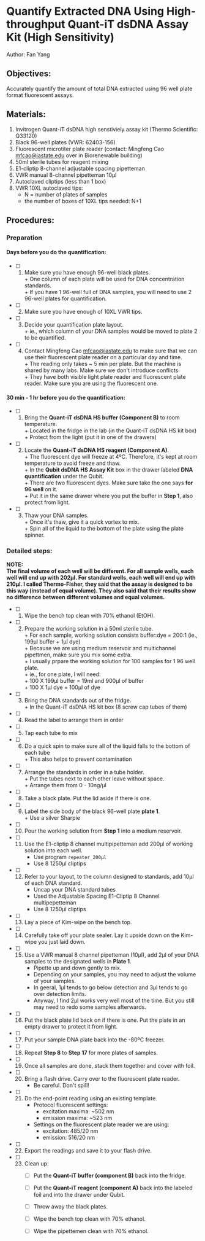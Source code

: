 # Quantify Extracted DNA Using High-throughput Quant-iT dsDNA Assay Kit (High Sensitivity)   
Author: Fan Yang

## Objectives:   
Accurately quantify the amount of total DNA extracted using 96 well plate format fluorescent assays.   

## Materials:  
1. Invitrogen Quant-iT dsDNA high senstiviely assay kit (Thermo Scientific: Q33120)   
2. Black 96-well plates (VWR: 62403-156)   
3. Fluorescent microtiter plate reader (contact: Mingfeng Cao <mfcao@iastate.edu> over in Biorenewable building)   
4. 50ml sterile tubes for reagent mixing   
5. E1-cliptip 8-channel adjustable spacing pipetteman   
6. VWR manual 8-channel pipetteman 10µl   
7. Autoclaved cliptips (less than 1 box)    
8. VWR 10XL autoclaved tips:   
    + N = number of plates of samples   
    + the number of boxes of 10XL tips needed: N+1        

## Procedures:   
### Preparation    
#### Days before you do the quantification:    
- [ ] 1. Make sure you have enough 96-well black plates.  
         + One column of each plate will be used for DNA concentration standards.   
         + If you have 1 96-well full of DNA samples, you will need to use 2 96-well plates for quantification.   
- [ ] 2. Make sure you have enough of 10XL VWR tips.   
- [ ] 3. Decide your quantification plate layout.  
         + ie., which column of your DNA samples would be moved to plate 2 to be quantified.   
- [ ] 4. Contact Mingfeng Cao <mfcao@iastate.edu> to make sure that we can use their fluorescent plate reader on a particular day and time.   
         + The reading only takes ~ 5 min per plate. But the machine is shared by many labs. Make sure we don't introduce conflicts.   
         + They have both visible light plate reader and fluorescent plate reader. Make sure you are using the fluorescent one.   

#### 30 min - 1 hr before you do the quantification:   
- [ ] 1. Bring the **Quant-iT dsDNA HS buffer (Component B)** to room temperature.   
         + Located in the fridge in the lab (in the Quant-iT dsDNA HS kit box)   
         + Protect from the light (put it in one of the drawers)   
- [ ] 2. Locate the **Quant-iT dsDNA HS reagent (Component A)**.   
         + The fluorescent dye will freeze at 4ºC. Therefore, it's kept at room temperature to avoid freeze and thaw.   
         + In the **Qubit dsDNA HS Assay Kit** box in the drawer labeled **DNA quantification** under the Qubit.   
         + There are two fluorescent dyes. Make sure take the one says **for 96 well** on it.   
         + Put it in the same drawer where you put the buffer in **Step 1**, also protect from light.   
- [ ] 3. Thaw your DNA samples.  
         + Once it's thaw, give it a quick vortex to mix.  
         + Spin all of the liquid to the bottom of the plate using the plate spinner.   

### Detailed steps:   
**NOTE:**    
**The final volume of each well will be different. For all sample wells, each well will end up with 202µl. For standard wells, each well will end up with 210µl. I called Thermo-Fisher, they said that the assay is designed to be this way (instead of equal volume). They also said that their results show no difference between different volumes and equal volumes.** 

- [ ] 1. Wipe the bench top clean with 70% ethanol (EtOH).   
- [ ] 2. Prepare the working solution in a 50ml sterile tube.   
         + For each sample, working solution consists buffer:dye = 200:1 (ie., 199µl buffer + 1µl dye)   
         + Because we are using medium reservoir and multichannel pipettmen, make sure you mix some extra.  
             + I usually prpare the working solution for 100 samples for 1 96 well plate.   
             + ie., for one plate, I will need:   
                 + 100 X 199µl buffer = 19ml and 900µl of buffer    
                 + 100 X 1µl dye = 100µl of dye   
- [ ] 3. Bring the DNA standards out of the fridge.  
         + In the Quant-iT dsDNA HS kit box (8 screw cap tubes of them)   
- [ ] 4. Read the label to arrange them in order      
- [ ] 5. Tap each tube to mix    
- [ ] 6. Do a quick spin to make sure all of the liquid falls to the bottom of each tube   
         + This also helps to prevent contamination    
- [ ] 7. Arrange the standards in order in a tube holder.  
         + Put the tubes next to each other leave without space.   
         + Arrange them from 0 - 10ng/µl    
- [ ] 8. Take a black plate. Put the lid aside if there is one.   
- [ ] 9. Label the side body of the black 96-well plate **plate 1**.   
         + Use a silver Sharpie     
- [ ] 10. Pour the working solution from **Step 1** into a medium reservoir.   
- [ ] 11. Use the E1-cliptip 8 channel multipipetteman add 200µl of working solution into each well.  
         + Use program `repeater_200µl`    
         + Use 8 1250µl cliptips      
- [ ] 12. Refer to your layout, to the column designed to standards, add 10µl of each DNA standard.  
         + Uncap your DNA standard tubes  
         + Used the Adjustable Spacing E1-Cliptip 8 Channel multipepetteman   
         + Use 8 1250µl cliptips  
- [ ] 13. Lay a piece of Kim-wipe on the bench top.  
- [ ] 14. Carefully take off your plate sealer. Lay it upside down on the Kim-wipe you just laid down.  
- [ ] 15. Use a VWR manual 8 channel pipetteman (10µl), add 2µl of your DNA samples to the designated wells in **Plate 1**.  
         + Pipette up and down gently to mix.   
         + Depending on your samples, you may need to adjust the volume of your samples.
         + In geeral, 1µl tends to go below detection and 3µl tends to go over detection limits.   
         + Anyway, I find 2µl works very well most of the time. But you still may need to redo some samples afterwards.  
- [ ] 16. Put the black plate lid back on if there is one. Put the plate in an empty drawer to protect it from light.  
- [ ] 17. Put your sample DNA plate back into the -80ºC freezer.    
- [ ] 18. Repeat **Step 8** to **Step 17** for more plates of samples.   
- [ ] 19. Once all samples are done, stack them together and cover with foil.  
- [ ] 20. Bring a flash drive. Carry over to the fluorescent plate reader.   
         + Be careful. Don't spill!   
- [ ] 21. Do the end-point reading using an existing template.   
         + Protocol fluorescent settings:    
             + excitation maxima: ~502 nm
             + emission maxima: ~523 nm    
         + Settings on the fluorescent plate reader we are using:  
             + excitation: 485/20 nm    
             + emission: 516/20 nm  
- [ ] 22. Export the readings and save it to your flash drive.   
- [ ] 23. Clean up:  
         - [ ] Put the **Quant-iT buffer (component B)** back into the fridge.   
         - [ ] Put the **Quant-iT reagent (component A)** back into the labeled foil and into the drawer under Qubit.   
         - [ ] Throw away the black plates.   
         - [ ] Wipe the bench top clean with 70% ethanol.   
         - [ ] Wipe the pipettemen clean with 70% ethanol.   
         


